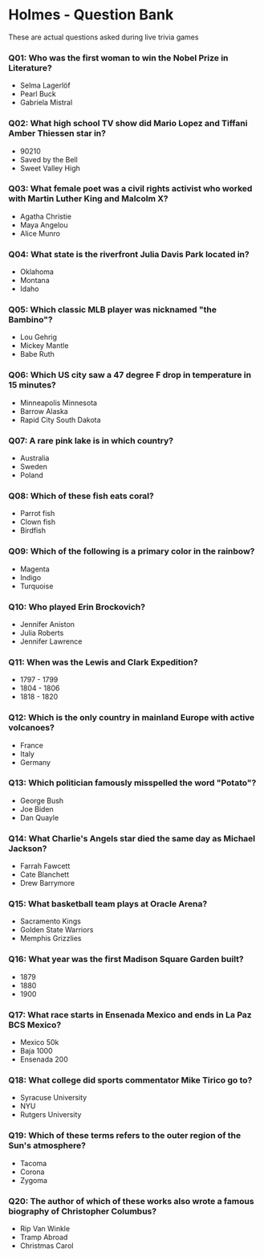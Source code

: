 # Holmes - Question Bank
These are actual questions asked during live trivia games

### Q01: Who was the first woman to win the Nobel Prize in Literature?
- Selma Lagerlöf
- Pearl Buck
- Gabriela Mistral

### Q02: What high school TV show did Mario Lopez and Tiffani Amber Thiessen star in?
- 90210
- Saved by the Bell
- Sweet Valley High

### Q03: What female poet was a civil rights activist who worked with Martin Luther King and Malcolm X?
- Agatha Christie
- Maya Angelou
- Alice Munro

### Q04: What state is the riverfront Julia Davis Park located in?
- Oklahoma
- Montana
- Idaho

### Q05: Which classic MLB player was nicknamed "the Bambino"?
- Lou Gehrig
- Mickey Mantle
- Babe Ruth

### Q06: Which US city saw a 47 degree F drop in temperature in 15 minutes?
- Minneapolis Minnesota
- Barrow Alaska
- Rapid City South Dakota

### Q07: A rare pink lake is in which country?
- Australia
- Sweden
- Poland

### Q08: Which of these fish eats coral?
- Parrot fish
- Clown fish
- Birdfish

### Q09: Which of the following is a primary color in the rainbow?
- Magenta
- Indigo
- Turquoise

### Q10: Who played Erin Brockovich?
- Jennifer Aniston
- Julia Roberts
- Jennifer Lawrence

### Q11: When was the Lewis and Clark Expedition?
- 1797 - 1799
- 1804 - 1806
- 1818 - 1820

### Q12: Which is the only country in mainland Europe with active volcanoes?
- France
- Italy
- Germany

### Q13: Which politician famously misspelled the word "Potato"?
- George Bush
- Joe Biden
- Dan Quayle

### Q14: What Charlie's Angels star died the same day as Michael Jackson?
- Farrah Fawcett
- Cate Blanchett
- Drew Barrymore

### Q15: What basketball team plays at Oracle Arena?
- Sacramento Kings
- Golden State Warriors
- Memphis Grizzlies

### Q16: What year was the first Madison Square Garden built?
- 1879
- 1880
- 1900

### Q17: What race starts in Ensenada Mexico and ends in La Paz BCS Mexico?
- Mexico 50k
- Baja 1000
- Ensenada 200

### Q18: What college did sports commentator Mike Tirico go to?
- Syracuse University
- NYU
- Rutgers University

### Q19: Which of these terms refers to the outer region of the Sun's atmosphere?
- Tacoma
- Corona
- Zygoma

### Q20: The author of which of these works also wrote a famous biography of Christopher Columbus?
- Rip Van Winkle
- Tramp Abroad
- Christmas Carol